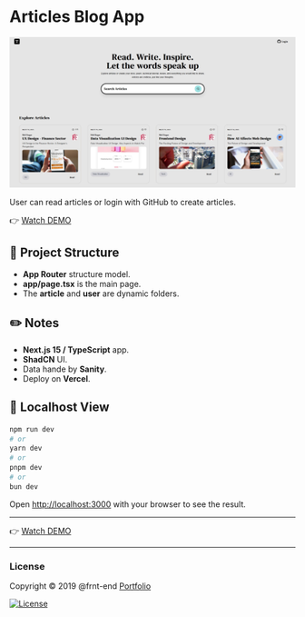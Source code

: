 # Articles Blog App

![Blog Preview](public/preview.jpg "Blog Preview")

User can read articles or login with GitHub to create articles.

👉 [Watch DEMO](https://nextjs-15-sanity-blog-gules.vercel.app/)

## 📁 Project Structure

- **App Router** structure model.
- **app/page.tsx** is the main page.
- The **article** and **user** are dynamic folders.

## ✏️ Notes

- **Next.js 15 / TypeScript** app.
- **ShadCN** UI.
- Data hande by **Sanity**.
- Deploy on **Vercel**.

## 🌈 Localhost View

```bash
npm run dev
# or
yarn dev
# or
pnpm dev
# or
bun dev
```

Open [http://localhost:3000](http://localhost:3000) with your browser to see the result.

---

👉 [Watch DEMO](https://nextjs-15-sanity-blog-gules.vercel.app/)

---

### License

Copyright © 2019 @frnt-end
[Portfolio](https://frnt-end.github.io/portfolio/)

[![License](https://img.shields.io/badge/License-Apache%202.0-blue.svg)](https://opensource.org/licenses/Apache-2.0)
